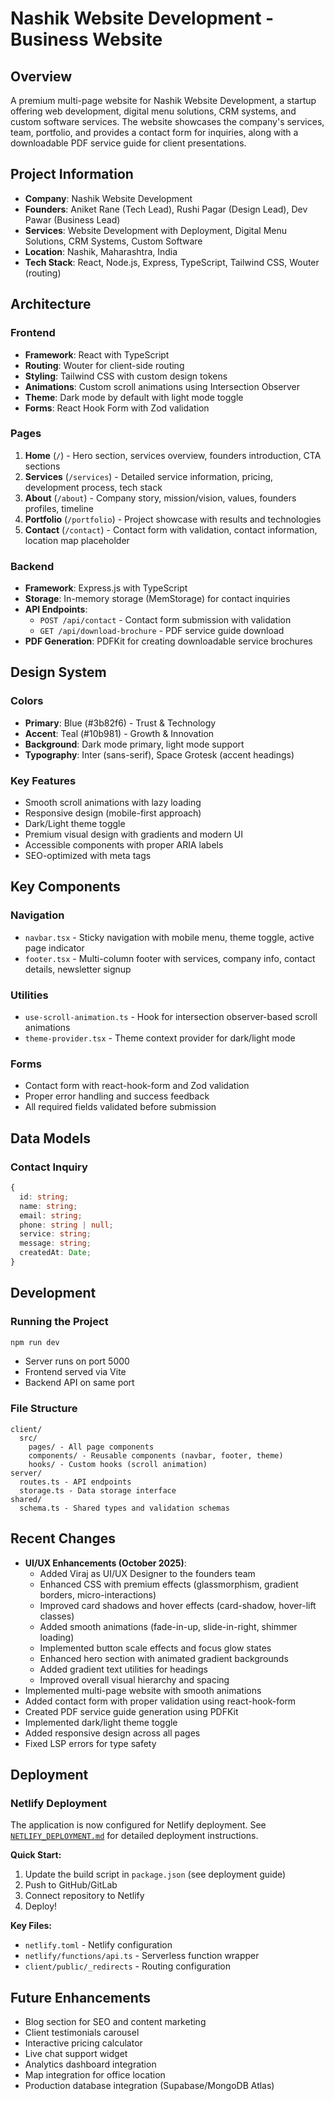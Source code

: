 # Nashik Website Development - Business Website

## Overview
A premium multi-page website for Nashik Website Development, a startup offering web development, digital menu solutions, CRM systems, and custom software services. The website showcases the company's services, team, portfolio, and provides a contact form for inquiries, along with a downloadable PDF service guide for client presentations.

## Project Information
- **Company**: Nashik Website Development
- **Founders**: Aniket Rane (Tech Lead), Rushi Pagar (Design Lead), Dev Pawar (Business Lead)
- **Services**: Website Development with Deployment, Digital Menu Solutions, CRM Systems, Custom Software
- **Location**: Nashik, Maharashtra, India
- **Tech Stack**: React, Node.js, Express, TypeScript, Tailwind CSS, Wouter (routing)

## Architecture

### Frontend
- **Framework**: React with TypeScript
- **Routing**: Wouter for client-side routing
- **Styling**: Tailwind CSS with custom design tokens
- **Animations**: Custom scroll animations using Intersection Observer
- **Theme**: Dark mode by default with light mode toggle
- **Forms**: React Hook Form with Zod validation

### Pages
1. **Home** (`/`) - Hero section, services overview, founders introduction, CTA sections
2. **Services** (`/services`) - Detailed service information, pricing, development process, tech stack
3. **About** (`/about`) - Company story, mission/vision, values, founders profiles, timeline
4. **Portfolio** (`/portfolio`) - Project showcase with results and technologies
5. **Contact** (`/contact`) - Contact form with validation, contact information, location map placeholder

### Backend
- **Framework**: Express.js with TypeScript
- **Storage**: In-memory storage (MemStorage) for contact inquiries
- **API Endpoints**:
  - `POST /api/contact` - Contact form submission with validation
  - `GET /api/download-brochure` - PDF service guide download
- **PDF Generation**: PDFKit for creating downloadable service brochures

## Design System

### Colors
- **Primary**: Blue (#3b82f6) - Trust & Technology
- **Accent**: Teal (#10b981) - Growth & Innovation
- **Background**: Dark mode primary, light mode support
- **Typography**: Inter (sans-serif), Space Grotesk (accent headings)

### Key Features
- Smooth scroll animations with lazy loading
- Responsive design (mobile-first approach)
- Dark/Light theme toggle
- Premium visual design with gradients and modern UI
- Accessible components with proper ARIA labels
- SEO-optimized with meta tags

## Key Components

### Navigation
- `navbar.tsx` - Sticky navigation with mobile menu, theme toggle, active page indicator
- `footer.tsx` - Multi-column footer with services, company info, contact details, newsletter signup

### Utilities
- `use-scroll-animation.ts` - Hook for intersection observer-based scroll animations
- `theme-provider.tsx` - Theme context provider for dark/light mode

### Forms
- Contact form with react-hook-form and Zod validation
- Proper error handling and success feedback
- All required fields validated before submission

## Data Models

### Contact Inquiry
```typescript
{
  id: string;
  name: string;
  email: string;
  phone: string | null;
  service: string;
  message: string;
  createdAt: Date;
}
```

## Development

### Running the Project
```bash
npm run dev
```
- Server runs on port 5000
- Frontend served via Vite
- Backend API on same port

### File Structure
```
client/
  src/
    pages/ - All page components
    components/ - Reusable components (navbar, footer, theme)
    hooks/ - Custom hooks (scroll animation)
server/
  routes.ts - API endpoints
  storage.ts - Data storage interface
shared/
  schema.ts - Shared types and validation schemas
```

## Recent Changes
- **UI/UX Enhancements (October 2025)**:
  - Added Viraj as UI/UX Designer to the founders team
  - Enhanced CSS with premium effects (glassmorphism, gradient borders, micro-interactions)
  - Improved card shadows and hover effects (card-shadow, hover-lift classes)
  - Added smooth animations (fade-in-up, slide-in-right, shimmer loading)
  - Implemented button scale effects and focus glow states
  - Enhanced hero section with animated gradient backgrounds
  - Added gradient text utilities for headings
  - Improved overall visual hierarchy and spacing
- Implemented multi-page website with smooth animations
- Added contact form with proper validation using react-hook-form
- Created PDF service guide generation using PDFKit
- Implemented dark/light theme toggle
- Added responsive design across all pages
- Fixed LSP errors for type safety

## Deployment

### Netlify Deployment

The application is now configured for Netlify deployment. See [`NETLIFY_DEPLOYMENT.md`](./NETLIFY_DEPLOYMENT.md) for detailed deployment instructions.

**Quick Start:**
1. Update the build script in `package.json` (see deployment guide)
2. Push to GitHub/GitLab
3. Connect repository to Netlify
4. Deploy!

**Key Files:**
- `netlify.toml` - Netlify configuration
- `netlify/functions/api.ts` - Serverless function wrapper
- `client/public/_redirects` - Routing configuration

## Future Enhancements
- Blog section for SEO and content marketing
- Client testimonials carousel
- Interactive pricing calculator
- Live chat support widget
- Analytics dashboard integration
- Map integration for office location
- Production database integration (Supabase/MongoDB Atlas)
